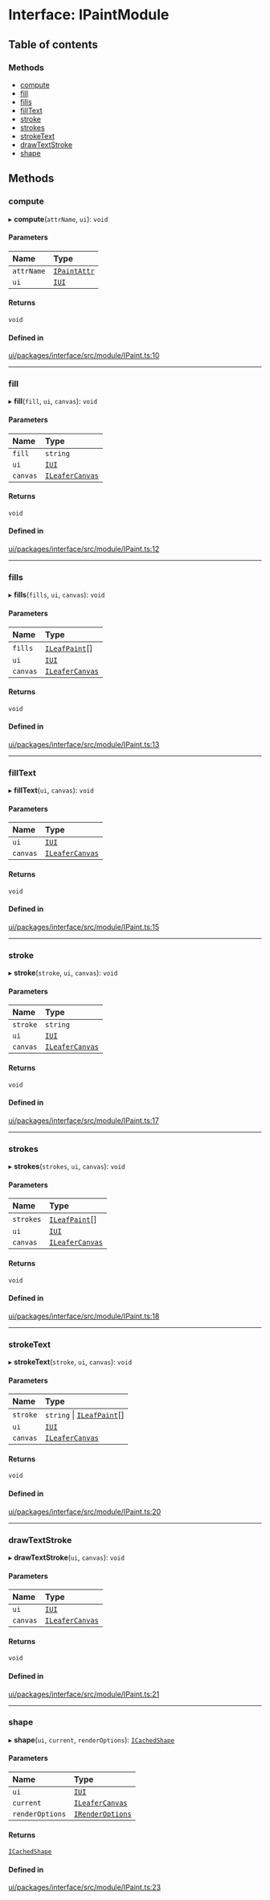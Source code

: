 # Interface: IPaintModule

## Table of contents

### Methods

- [compute](IPaintModule.md#compute)
- [fill](IPaintModule.md#fill)
- [fills](IPaintModule.md#fills)
- [fillText](IPaintModule.md#filltext)
- [stroke](IPaintModule.md#stroke)
- [strokes](IPaintModule.md#strokes)
- [strokeText](IPaintModule.md#stroketext)
- [drawTextStroke](IPaintModule.md#drawtextstroke)
- [shape](IPaintModule.md#shape)

## Methods

### compute

▸ **compute**(`attrName`, `ui`): `void`

#### Parameters

| Name | Type |
| :------ | :------ |
| `attrName` | [`IPaintAttr`](../modules.md#ipaintattr) |
| `ui` | [`IUI`](IUI.md) |

#### Returns

`void`

#### Defined in

[ui/packages/interface/src/module/IPaint.ts:10](https://github.com/leaferjs/leafer-ui/blob/e76fc82/packages/interface/src/module/IPaint.ts#L10)

___

### fill

▸ **fill**(`fill`, `ui`, `canvas`): `void`

#### Parameters

| Name | Type |
| :------ | :------ |
| `fill` | `string` |
| `ui` | [`IUI`](IUI.md) |
| `canvas` | [`ILeaferCanvas`](ILeaferCanvas.md) |

#### Returns

`void`

#### Defined in

[ui/packages/interface/src/module/IPaint.ts:12](https://github.com/leaferjs/leafer-ui/blob/e76fc82/packages/interface/src/module/IPaint.ts#L12)

___

### fills

▸ **fills**(`fills`, `ui`, `canvas`): `void`

#### Parameters

| Name | Type |
| :------ | :------ |
| `fills` | [`ILeafPaint`](ILeafPaint.md)[] |
| `ui` | [`IUI`](IUI.md) |
| `canvas` | [`ILeaferCanvas`](ILeaferCanvas.md) |

#### Returns

`void`

#### Defined in

[ui/packages/interface/src/module/IPaint.ts:13](https://github.com/leaferjs/leafer-ui/blob/e76fc82/packages/interface/src/module/IPaint.ts#L13)

___

### fillText

▸ **fillText**(`ui`, `canvas`): `void`

#### Parameters

| Name | Type |
| :------ | :------ |
| `ui` | [`IUI`](IUI.md) |
| `canvas` | [`ILeaferCanvas`](ILeaferCanvas.md) |

#### Returns

`void`

#### Defined in

[ui/packages/interface/src/module/IPaint.ts:15](https://github.com/leaferjs/leafer-ui/blob/e76fc82/packages/interface/src/module/IPaint.ts#L15)

___

### stroke

▸ **stroke**(`stroke`, `ui`, `canvas`): `void`

#### Parameters

| Name | Type |
| :------ | :------ |
| `stroke` | `string` |
| `ui` | [`IUI`](IUI.md) |
| `canvas` | [`ILeaferCanvas`](ILeaferCanvas.md) |

#### Returns

`void`

#### Defined in

[ui/packages/interface/src/module/IPaint.ts:17](https://github.com/leaferjs/leafer-ui/blob/e76fc82/packages/interface/src/module/IPaint.ts#L17)

___

### strokes

▸ **strokes**(`strokes`, `ui`, `canvas`): `void`

#### Parameters

| Name | Type |
| :------ | :------ |
| `strokes` | [`ILeafPaint`](ILeafPaint.md)[] |
| `ui` | [`IUI`](IUI.md) |
| `canvas` | [`ILeaferCanvas`](ILeaferCanvas.md) |

#### Returns

`void`

#### Defined in

[ui/packages/interface/src/module/IPaint.ts:18](https://github.com/leaferjs/leafer-ui/blob/e76fc82/packages/interface/src/module/IPaint.ts#L18)

___

### strokeText

▸ **strokeText**(`stroke`, `ui`, `canvas`): `void`

#### Parameters

| Name | Type |
| :------ | :------ |
| `stroke` | `string` \| [`ILeafPaint`](ILeafPaint.md)[] |
| `ui` | [`IUI`](IUI.md) |
| `canvas` | [`ILeaferCanvas`](ILeaferCanvas.md) |

#### Returns

`void`

#### Defined in

[ui/packages/interface/src/module/IPaint.ts:20](https://github.com/leaferjs/leafer-ui/blob/e76fc82/packages/interface/src/module/IPaint.ts#L20)

___

### drawTextStroke

▸ **drawTextStroke**(`ui`, `canvas`): `void`

#### Parameters

| Name | Type |
| :------ | :------ |
| `ui` | [`IUI`](IUI.md) |
| `canvas` | [`ILeaferCanvas`](ILeaferCanvas.md) |

#### Returns

`void`

#### Defined in

[ui/packages/interface/src/module/IPaint.ts:21](https://github.com/leaferjs/leafer-ui/blob/e76fc82/packages/interface/src/module/IPaint.ts#L21)

___

### shape

▸ **shape**(`ui`, `current`, `renderOptions`): [`ICachedShape`](ICachedShape.md)

#### Parameters

| Name | Type |
| :------ | :------ |
| `ui` | [`IUI`](IUI.md) |
| `current` | [`ILeaferCanvas`](ILeaferCanvas.md) |
| `renderOptions` | [`IRenderOptions`](IRenderOptions.md) |

#### Returns

[`ICachedShape`](ICachedShape.md)

#### Defined in

[ui/packages/interface/src/module/IPaint.ts:23](https://github.com/leaferjs/leafer-ui/blob/e76fc82/packages/interface/src/module/IPaint.ts#L23)
